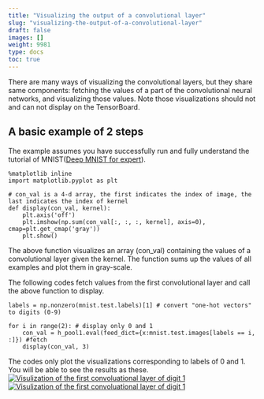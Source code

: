 ```yaml
---
title: "Visualizing the output of a convolutional layer"
slug: "visualizing-the-output-of-a-convolutional-layer"
draft: false
images: []
weight: 9981
type: docs
toc: true
---
```


There are many ways of visualizing the convolutional layers, but they share same components: fetching the values of a part of the convolutional neural networks, and visualizing those values. Note those visualizations should not and can not display on the TensorBoard.

## A basic example of 2 steps
The example assumes you have successfully run and fully understand the tutorial of MNIST([Deep MNIST for expert][1]). 

    %matplotlib inline
    import matplotlib.pyplot as plt

    # con_val is a 4-d array, the first indicates the index of image, the last indicates the index of kernel
    def display(con_val, kernel):
        plt.axis('off')
        plt.imshow(np.sum(con_val[:, :, :, kernel], axis=0), cmap=plt.get_cmap('gray'))
        plt.show()

The above function visualizes an array (con_val) containing the values of a convolutional layer given the kernel. The function sums up the values of all examples and plot them in gray-scale.


The following codes fetch values from the first convolutional layer and call the above function to display.

    labels = np.nonzero(mnist.test.labels)[1] # convert "one-hot vectors" to digits (0-9)

    for i in range(2): # display only 0 and 1
        con_val = h_pool1.eval(feed_dict={x:mnist.test.images[labels == i, :]}) #fetch
        display(con_val, 3)
The codes only plot the visualizations corresponding to labels of 0 and 1. You will be able to see the results as these.[![Visulization of the first convoluational layer of digit 1][2]][2]
[![Visulization of the first convoluational layer of digit 1][3]][2]


  [1]: https://www.tensorflow.org/get_started/mnist/pros
  [2]: https://i.stack.imgur.com/uOduE.png
  [3]: https://i.stack.imgur.com/jXvbC.png

